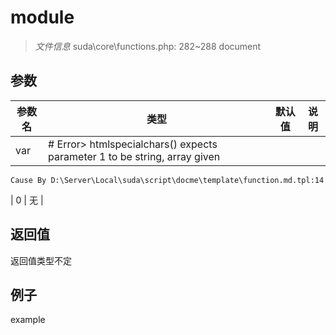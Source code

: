 # module

> *文件信息* suda\core\functions.php: 282~288
document
## 参数

| 参数名 | 类型 | 默认值 | 说明 |
|--------|-----|-------|-------|
| var |  # Error> htmlspecialchars() expects parameter 1 to be string, array given
	Cause By D:\Server\Local\suda\script\docme\template\function.md.tpl:14
 | 0 | 无 |

## 返回值
返回值类型不定

## 例子

example
